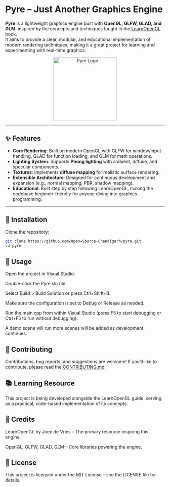 # Pyre – Just Another Graphics Engine

**Pyre** is a lightweight graphics engine built with **OpenGL, GLFW, GLAD, and GLM**, inspired by the concepts and techniques taught in the [LearnOpenGL](https://learnopengl.com/) book.  
It aims to provide a clear, modular, and educational implementation of modern rendering techniques, making it a great project for learning and experimenting with real-time graphics.  

<div align="center">
  <img src="assets/logo.png" alt="Pyre Logo" width="200"/>
</div>

---

## ✨ Features  

- **Core Rendering**: Built on modern OpenGL with GLFW for window/input handling, GLAD for function loading, and GLM for math operations.  
- **Lighting System**: Supports **Phong lighting** with ambient, diffuse, and specular components.  
- **Textures**: Implements **diffuse mapping** for realistic surface rendering.  
- **Extensible Architecture**: Designed for continuous development and expansion (e.g., normal mapping, PBR, shadow mapping).  
- **Educational**: Built step by step following LearnOpenGL, making the codebase beginner-friendly for anyone diving into graphics programming.  

---

## 🔧 Installation  

Clone the repository:  

```bash
git clone https://github.com/Open=Source-Chandigarh/pyre.git
cd pyre
```

## 🚀 Usage

Open the project in Visual Studio:

Double-click the Pyre.sln file.

Select Build > Build Solution or press Ctrl+Shift+B.

Make sure the configuration is set to Debug or Release as needed.

Run the main.cpp from within Visual Studio (press F5 to start debugging or Ctrl+F5 to run without debugging).

A demo scene will run more scenes will be added as development continues.

## 🤝 Contributing

Contributions, bug reports, and suggestions are welcome!
If you’d like to contribute, please read the [CONTRIBUTING.md](https://github.com/Open-Source-Chandigarh/pyre?tab=contributing-ov-file).

## 📚 Learning Resource

This project is being developed alongside the LearnOpenGL
 guide, serving as a practical, code-based implementation of its concepts.

## 🙌 Credits

LearnOpenGL by Joey de Vries – The primary resource inspiring this engine.

OpenGL, GLFW, GLAD, GLM – Core libraries powering the engine.

## 📄 License

This project is licensed under the MIT License – see the LICENSE file for details.

